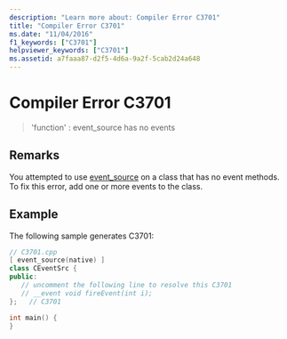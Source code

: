```yaml
---
description: "Learn more about: Compiler Error C3701"
title: "Compiler Error C3701"
ms.date: "11/04/2016"
f1_keywords: ["C3701"]
helpviewer_keywords: ["C3701"]
ms.assetid: a7faaa87-d2f5-4d6a-9a2f-5cab2d24a648
---
```

# Compiler Error C3701

> 'function' : event_source has no events

## Remarks

You attempted to use [event_source](../../windows/attributes/event-source.md) on a class that has no event methods. To fix this error, add one or more events to the class.

## Example

The following sample generates C3701:

```cpp
// C3701.cpp
[ event_source(native) ]
class CEventSrc {
public:
   // uncomment the following line to resolve this C3701
   // __event void fireEvent(int i);
};   // C3701

int main() {
}
```
